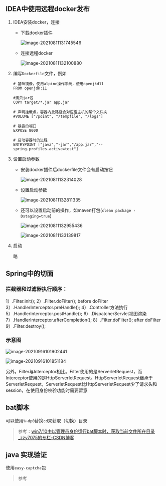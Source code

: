 ## IDEA中使用远程docker发布

1. IDEA安装docker，连接

   * 下载docker插件

     ![image-20210811131745546](C:\Users\Miittech\AppData\Roaming\Typora\typora-user-images\image-20210811131745546.png)

   * 连接远程docker

     ![image-20210811132100880](C:\Users\Miittech\AppData\Roaming\Typora\typora-user-images\image-20210811132100880.png)

2. 编写`Dockerfile`文件，例如

   ```shell
   # 基础镜像，使用alpine操作系统，使用openjkd11
   FROM openjdk:11
   
   #拷贝jar包
   COPY target/*.jar app.jar
   
   # 声明挂载点，容器内此路径会对应宿主机的某个文件夹
   #VOLUME ["/point", "/tempfile", "/logs"]
   
   # 暴露的端口
   EXPOSE 8000
   
   # 启动容器时的进程
   ENTRYPOINT ["java","-jar","/app.jar","--spring.profiles.active=test"]
   ```

3. 设置启动参数

   * 安装docker插件后dockerfile文件会有启动按钮

     ![image-20210811132314028](C:\Users\Miittech\AppData\Roaming\Typora\typora-user-images\image-20210811132314028.png)

   * 设置启动参数

     ![image-20210811132811335](C:\Users\Miittech\AppData\Roaming\Typora\typora-user-images\image-20210811132811335.png)

   * 还可以设置启动前的操作，如maven打包(`clean package -Dstaging=true`)

     ![image-20210811132955436](C:\Users\Miittech\AppData\Roaming\Typora\typora-user-images\image-20210811132955436.png)

     ![image-20210811133139817](C:\Users\Miittech\AppData\Roaming\Typora\typora-user-images\image-20210811133139817.png)

4. 启动

   略





## Spring中的切面

### 拦截器和过滤器执行顺序：

 1）.Filter.init();
 2）.Filter.doFilter(); before doFilter
 3）.HandlerInterceptor.preHandle();
 4）.Controller方法执行
 5）.HandlerInterceptor.postHandle();
 6）.DispatcherServlet视图渲染
 7）.HandlerInterceptor.afterCompletion();
 8）.Filter.doFilter(); after doFilter
 9）.Filter.destroy();

### 示意图

![image-20210916101902441](C:\Users\Miittech\AppData\Roaming\Typora\typora-user-images\image-20210916101902441.png)

![image-20210916101851184](C:\Users\Miittech\AppData\Roaming\Typora\typora-user-images\image-20210916101851184.png)

另外，Filter与Interceptor相比。Filter使用的是ServerletRequest，而Interceptor使用的是HttpServerletRequest。HttpServerletRequest继承于ServerletRequest，ServerletRequest比HttpServerletRequest少了请求头和session，在使用身份校验功能时需要留意



## bat脚本

可以使用`%~dp0`替换`cd`来获取（切换）目录

>  参考：[win7/10中以管理员身份运行bat脚本时，获取当前文件所在目录_zzy7075的专栏-CSDN博客](https://blog.csdn.net/zzy7075/article/details/83269923)





## java 实现验证

使用`easy-captcha`包

> 参考

